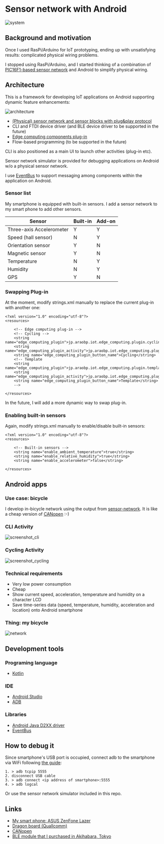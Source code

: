 # Sensor network with Android

![system](./doc/system.jpg)

## Background and motivation

Once I used RasPi/Arduino for IoT prototyping, ending up with unsatisfying results: complicated physical wiring problems.

I stopped using RasPi/Arduino, and I started thinking of a combination of [PIC16F1-based sensor network](https://github.com/araobp/sensor-network) and Android to simplify physical wiring.

## Architecture

This is a framework for developing IoT applications on Android supporting dynamic feature enhancements:

![architecture](./doc/architecture.jpg)

- [(Physical) sensor network and sensor blocks with plug&play protocol](https://github.com/araobp/sensor-network)
- CLI and FTDI device driver (and BLE device driver to be supported in the future)
- [Edge computing components plug-in](https://github.com/araobp/sensor-network-android/tree/master/src/app/src/main/java/jp/araobp/iot/edge_computing/plugin)
- Flow-based programming (to be supported in the future)

CLI is also positioned as a main UI to launch other activities (plug-in etc).

Sensor network simulator is provided for debugging applications on Android w/o a physical sensor network.

I use [EventBus](http://greenrobot.org/eventbus/) to support messaging among components within the application on Android.

### Sensor list

My smartphone is equipped with built-in sensors. I add a sensor network to my smart phone to add other sensors.

|Sensor                   |Built-in|Add-on  |
|-------------------------|--------|--------|
|Three-axis Accelerometer | Y      | Y      |
|Speed (hall sensor)      | N      | Y      |
|Orientation sensor       | Y      | N      |
|Magnetic sensor          | Y      | N      |
|Temperature              | N      | Y      |
|Humidity                 | N      | Y      |
|GPS                      | Y      | N      |

### Swapping Plug-in

At the moment, modify strings.xml manually to replace the current plug-in with another one:
```
<?xml version="1.0" encoding="utf-8"?>
<resources>

    <!-- Edge computing plug-in -->
    <!-- Cycling -->
    <string name="edge_computing_plugin">jp.araobp.iot.edge_computing.plugin.cycling.Cycling</string>
    <string name="edge_computing_plugin_activity">jp.araobp.iot.edge_computing.plugin.cycling.CyclingActivity</string>
    <string name="edge_computing_plugin_button_name">Cycling</string>
    <!-- Template
    <string name="edge_computing_plugin">jp.araobp.iot.edge_computing.plugin.template.Template</string>
    <string name="edge_computing_plugin_activity">jp.araobp.iot.edge_computing.plugin.template.TemplateActivity</string>
    <string name="edge_computing_plugin_button_name">Template</string>
    -->

</resources>
```

In the future, I will add a more dynamic way to swap plug-in.

### Enabling built-in sensors

Again, modify strings.xml manually to enable/disable built-in sensors:

```
<?xml version="1.0" encoding="utf-8"?>
<resources>

    <!-- Built-in sensors -->
    <string name="enable_ambient_temperature">true</string>
    <string name="enable_relative_humidity">true</string>
    <string name="enable_accelerometer">false</string>

</resources>
```

## Android apps

### Use case: bicycle

I develop in-bicycle network using the output from [sensor-network](https://github.com/araobp/sensor-network). It is like a cheap version of [CANopen](https://www.can-cia.org/canopen/) :-)

### CLI Activity

![screenshot_cli](./doc/screenshot_cli.png)

### Cycling Activity

![screenshot_cycling](./doc/screenshot_cycling.png)

### Technical requirements

- Very low power consumption
- Cheap
- Show current speed, acceleration, temperature and humidity on a character LCD
- Save time-series data (speed, temperature, humidity, acceleration and location) onto Android smartphone

### Thing: my bicycle

![network](./doc/network.jpg)

## Development tools

### Programing language
- [Kotlin](https://kotlinlang.org/)

### IDE
- [Android Studio](https://developer.android.com/studio/index.html)
- [ADB](https://developer.android.com/studio/command-line/adb.html)

### Libraries
- [Android Java D2XX driver](http://www.ftdichip.com/Drivers/D2XX.htm)
- [EventBus](http://greenrobot.org/eventbus/)

## How to debug it

Since smartphone's USB port is occupied, connect adb to the smartphone via WiFi following [the guide](https://developer.android.com/studio/command-line/adb.html):

```
1. > adb tcpip 5555
2. disconnect USB cable
3. > adb connect <ip address of smartphone>:5555
4. > adb logcal
```

Or use the sensor network simulator included in this repo.

## Links
- [My smart phone: ASUS ZenFone Lazer](https://www.asus.com/Phone/ZenFone-2-Laser-ZE500KL/)
- [Dragon board (Quallcomm)](https://developer.qualcomm.com/hardware/dragonboard-410c)
- [CANopen](https://www.can-cia.org/canopen/)
- [BLE module that I purchased in Akihabara, Tokyo](http://akizukidenshi.com/catalog/g/gK-11102/)
